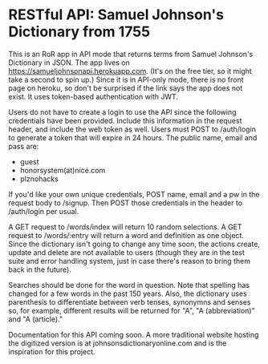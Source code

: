 # RESTful API: Samuel Johnson's Dictionary from 1755

This is an RoR app in API mode that returns terms from Samuel Johnson's Dictionary in JSON. The app lives on https://samueljohnsonapi.herokuapp.com. (It's on the free tier, so it might take a second to spin up.) Since it is in API-only mode, there is no front page on heroku, so don't be surprised if the link says the app does not exist. It uses token-based authentication with JWT.

Users do not have to create a login to use the API since the following credentials have been provided. Include this information in the request header, and include the web token as well. Users must POST to /auth/login to generate a token that will expire in 24 hours. The public name, email and pass are:  

* guest
* honorsystem(at)nice.com
* plznohacks

If you'd like your own unique credentials, POST name, email and a pw in the request body to /signup. Then POST those credentials in the header to /auth/login per usual.

A GET request to /words/index will return 10 random selections. A GET request to /words/:entry will return a word and definition as one object. Since the dictionary isn't going to change any time soon, the actions create, update and delete are not available to users (though they are in the test suite and error handling system, just in case there's reason to bring them back in the future). 

Searches should be done for the word in question. Note that spelling has changed for a few words in the past 150 years. Also, the dictionary uses parenthesis to differentiate between verb tenses, synonymns and senses so, for example, different results will be returned for "A", "A (abbreviation)" and "A (article)."

Documentation for this API coming soon. A more traditional website hosting the digitized version is at johnsonsdictionaryonline.com and is the inspiration for this project. 

